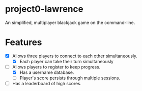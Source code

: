 # project0-lawrence
An simplified, multiplayer blackjack game on the command-line.

# Features
- [x] Allows three players to connect to each other simultaneously.
    - [x] Each player can take their turn simultaneously
- [ ] Allows players to register to keep progress.
    - [x] Has a username database. 
    - [ ] Player's score persists through multiple sessions.
- [ ] Has a leaderboard of high scores.
